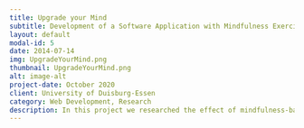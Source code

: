 ```yaml
---
title: Upgrade your Mind
subtitle: Development of a Software Application with Mindfulness Exercises for Behavioral Addictions
layout: default
modal-id: 5
date: 2014-07-14
img: UpgradeYourMind.png
thumbnail: UpgradeYourMind.png
alt: image-alt
project-date: October 2020
client: University of Duisburg-Essen
category: Web Development, Research
description: In this project we researched the effect of mindfulness-based techniques processes during the development of behavioral addictions. More specifically, we explored the effect on the gaming addiction. My role was to manage the project with 15 team members and 5 sub-groups for different tasks. Next to that, I was mainly active in research and coding of the mobile application. Based on the extensive litarture research at the beginning we concepted a german application which includes different mindfulness-based exercise, such as <i> breathing exercises</i> and meditation </i>. All exercises were developed and recorded by our team with consideration of experience and preferences of our user group. Further we implemented the concept in a two-persons group with the platform <i> React Native </i>, with no prior knowledge of mobile development. After a succesful final presentation and promising results of <i> Upgrade your Mind </i> the corresponding department decided to continue the evaluation of the application at the University of Duisburg-Essen. In my bachelor thesis, I took over part of the evaluation and explored the effect of the application after to weeks of use for gamers and non-gamers. My empirical study focussed on the cognitive functions <i> inhibitation </i> and also investigated <i> stress </i> as well as the <i> dispositional mindfulness</i>. After me leaving the university for my master's, further evaluation was still ongoing. <br> The corresponding code can be derived from <a href="https://github.com/lukas-thelen/mindfulness/">GitHub</a>. <br> You want to check the application out? Please, feel free to do so with the following link. The application is in German, as this was part of a project from a course at the University of Duisburg-Essen, Germany.  <a href="https://www-stud.uni-due.de/~smluthel/data/ ">Try it out and Upgrade Your Mind</a>.
---
```

